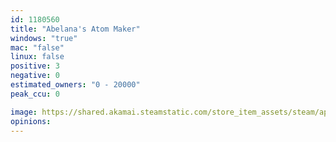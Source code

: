 ```yaml
---
id: 1180560
title: "Abelana's Atom Maker"
windows: "true"
mac: "false"
linux: false
positive: 3
negative: 0
estimated_owners: "0 - 20000"
peak_ccu: 0

image: https://shared.akamai.steamstatic.com/store_item_assets/steam/apps/1180560/header.jpg?t=1581428419
opinions:
---
```

